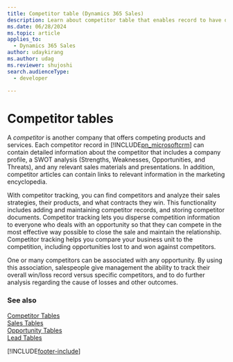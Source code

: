 ```yaml
---
title: Competitor table (Dynamics 365 Sales)
description: Learn about competitor table that enables record to have details, such as company profile, SWOT analysis, presentations, materials of the competitor. Using this table you can do complete analysis of the competitor company.
ms.date: 06/28/2024
ms.topic: article
applies_to: 
  - Dynamics 365 Sales
author: udaykirang
ms.author: udag
ms.reviewer: shujoshi
search.audienceType: 
  - developer

---
```

# Competitor tables

A *competitor* is another company that offers competing products and services. Each competitor record in [!INCLUDE[pn_microsoftcrm](../../includes/pn-microsoftcrm.md)] can contain detailed information about the competitor that includes a company profile, a SWOT analysis (Strengths, Weaknesses, Opportunities, and Threats), and any relevant sales materials and presentations. In addition, competitor articles can contain links to relevant information in the marketing encyclopedia.  
  
 With competitor tracking, you can find competitors and analyze their sales strategies, their products, and what contracts they win. This functionality includes adding and maintaining competitor records, and storing competitor documents. Competitor tracking lets you disperse competition information to everyone who deals with an opportunity so that they can compete in the most effective way possible to close the sale and maintain the relationship. Competitor tracking helps you compare your business unit to the competition, including opportunities lost to and won against competitors.  
  
 One or many competitors can be associated with any opportunity. By using this association, salespeople give management the ability to track their overall win/loss record versus specific competitors, and to do further analysis regarding the cause of losses and other outcomes.  
  
### See also  
 [Competitor Tables](entities/competitor.md)   
 [Sales Tables](sales-entities-lead-opportunity-competitor-quote-order-invoice.md)   
 [Opportunity Tables](opportunity-entities.md)   
 [Lead Tables](lead-entity.md)

[!INCLUDE[footer-include](../../includes/footer-banner.md)]
